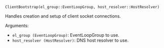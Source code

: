 ```
ClientBootstrap(el_group::EventLoopGroup, host_resolver::HostResolver)
```

Handles creation and setup of client socket connections.

Arguments:

  * `el_group (EventLoopGroup)`: EventLoopGroup to use.
  * `host_resolver (HostResolver)`: DNS host resolver to use.

